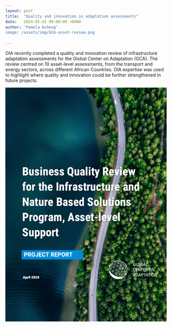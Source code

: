 ```yaml
---
layout: post
title:  "Quality and innovation in adaptation assessments"
date:   2024-05-01 09:00:00 +0000
author: 'Pamela Acheng’
image: /assets/img/GCA-asset-review.png

---
```


OIA recently completed a quality and innovation review of infrastructure adaptation assessments for the Global Center on Adaptation (GCA). The review centred on 10 asset-level assessments, from the transport and energy sectors, across different African Countries. OIA expertise was used to highlight where quality and innovation could be further strengthened in future projects.

<img src="/assets/img/GCA-asset-review.png" alt="Project report" class ="center">
